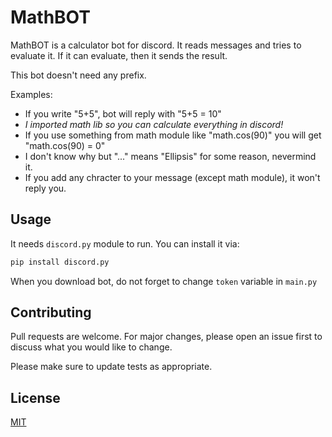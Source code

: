 # MathBOT

MathBOT is a calculator bot for discord. It reads messages and tries to evaluate it. If it can evaluate, then it sends the result.

This bot doesn't need any prefix.

Examples:
- If you write "5+5", bot will reply with "5+5 = 10"
- *I imported math lib so you can calculate everything in discord!*
- If you use something from math module like "math.cos(90)" you will get "math.cos(90) = 0"
- I don't know why but "..." means "Ellipsis" for some reason, nevermind it.
- If you add any chracter to your message (except math module), it won't reply you.


## Usage

It needs `discord.py` module to run. You can install it via:

```bash
pip install discord.py
```

When you download bot, do not forget to change `token` variable in `main.py`


## Contributing
Pull requests are welcome. For major changes, please open an issue first to discuss what you would like to change.

Please make sure to update tests as appropriate.

## License
[MIT](https://choosealicense.com/licenses/mit/)
